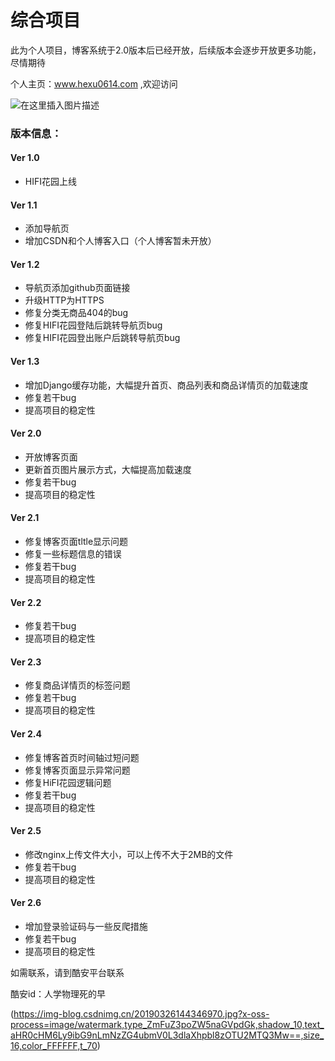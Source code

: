 # 综合项目
此为个人项目，博客系统于2.0版本后已经开放，后续版本会逐步开放更多功能，尽情期待

个人主页：www.hexu0614.com ,欢迎访问

![在这里插入图片描述](https://img-blog.csdnimg.cn/20190222102257795.png?x-oss-process=image/watermark,type_ZmFuZ3poZW5naGVpdGk,shadow_10,text_aHR0cHM6Ly9ibG9nLmNzZG4ubmV0L3dlaXhpbl8zOTU2MTQ3Mw==,size_16,color_FFFFFF,t_70)

### 版本信息：

#### Ver 1.0
 - HIFI花园上线

#### Ver 1.1
 - 添加导航页
 - 增加CSDN和个人博客入口（个人博客暂未开放）

#### Ver 1.2
 - 导航页添加github页面链接
 - 升级HTTP为HTTPS
 - 修复分类无商品404的bug
 - 修复HIFI花园登陆后跳转导航页bug
 - 修复HIFI花园登出账户后跳转导航页bug

#### Ver 1.3
 - 增加Django缓存功能，大幅提升首页、商品列表和商品详情页的加载速度
 - 修复若干bug
 - 提高项目的稳定性
 
#### Ver 2.0
 - 开放博客页面
 - 更新首页图片展示方式，大幅提高加载速度
 - 修复若干bug
 - 提高项目的稳定性
 
#### Ver 2.1
 - 修复博客页面tltle显示问题
 - 修复一些标题信息的错误
 - 修复若干bug
 - 提高项目的稳定性
 
#### Ver 2.2
 - 修复若干bug
 - 提高项目的稳定性

#### Ver 2.3
 - 修复商品详情页的标签问题
 - 修复若干bug
 - 提高项目的稳定性
 
#### Ver 2.4
 - 修复博客首页时间轴过短问题
 - 修复博客页面显示异常问题
 - 修复HiFI花园逻辑问题
 - 修复若干bug
 - 提高项目的稳定性

#### Ver 2.5
 - 修改nginx上传文件大小，可以上传不大于2MB的文件
 - 修复若干bug
 - 提高项目的稳定性
 
#### Ver 2.6
 - 增加登录验证码与一些反爬措施
 - 修复若干bug
 - 提高项目的稳定性


如需联系，请到酷安平台联系

酷安id：人学物理死的早

(https://img-blog.csdnimg.cn/20190326144346970.jpg?x-oss-process=image/watermark,type_ZmFuZ3poZW5naGVpdGk,shadow_10,text_aHR0cHM6Ly9ibG9nLmNzZG4ubmV0L3dlaXhpbl8zOTU2MTQ3Mw==,size_16,color_FFFFFF,t_70)
